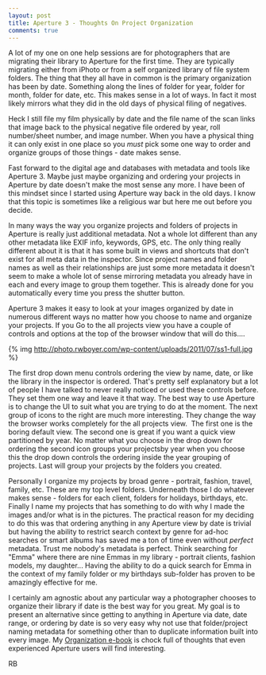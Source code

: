 ```yaml
---
layout: post
title: Aperture 3 - Thoughts On Project Organization
comments: true
---
```

A lot of my one on one help sessions are for photographers that are migrating their library to Aperture for the first time. They are typically migrating either from iPhoto or from a self organized library of file system folders. The thing that they all have in common is the primary organization has been by date. Something along the lines of folder for year, folder for month, folder for date, etc. This makes sense in a lot of ways. In fact it most likely mirrors what they did in the old days of physical filing of negatives.

Heck I still file my film physically by date and the file name of the scan links that image back to the physical negative file ordered by year, roll number/sheet number, and image number. When you have a physical thing it can only exist in one place so you <em>must</em> pick some one way to order and organize groups of those things - date makes sense.

Fast forward to the digital age and databases with metadata and tools like Aperture 3. Maybe just maybe organizing and ordering your projects in Aperture by date doesn't make the most sense any more. I have been of this mindset since I started using Aperture way back in the old days. I know that this topic is sometimes like a religious war but here me out before you decide.

In many ways the way you organize projects and folders of projects in Aperture is really just additional metadata. Not a whole lot different than any other metadata like EXIF info, keywords, GPS, etc. The only thing really different about it is that it has some built in views and shortcuts that don't exist for all meta data in the inspector. Since project names and folder names as well as their relationships are just some more metadata it doesn't seem to make a whole lot of sense mirroring metadata you already have in each and every image to group them together. This is already done for you automatically every time you press the shutter button.

Aperture 3 makes it easy to look at your images organized by date in numerous different ways no matter how you choose to name and organize your projects. If you Go to the all projects view you have a couple of controls and options at the top of the browser window that will do this....

{% img http://photo.rwboyer.com/wp-content/uploads/2011/07/ss1-full.jpg %}

The first drop down menu controls ordering the view by name, date, or like the library in the inspector is ordered. That's pretty self explanatory but a lot of people I have talked to never really noticed or used these controls before. They set them one way and leave it that way. The best way to use Aperture is to change the UI to suit what you are trying to do at the moment. The next group of icons to the right are much more interesting. They change the way the browser works completely for the all projects view.  The first one is the boring default view. The second one is great if you want a quick view partitioned by year. No matter what you choose in the drop down for ordering the second icon groups your projectsby year when you choose this the drop down controls the ordering inside the year grouping of projects. Last will group your projects by the folders you created.

Personally I organize my projects by broad genre - portrait, fashion, travel, family, etc. These are my top level folders. Underneath those I do whatever makes sense - folders for each client, folders for holidays, birthdays, etc. Finally I name my projects that has something to do with why I made the images and/or what is in the pictures. The practical reason for my deciding to do this was that ordering anything in any Aperture view by date is trivial but having the ability to restrict search context by genre for ad-hoc searches or smart albums has saved me a ton of time even without <em>perfect</em> metadata. Trust me nobody's metadata is perfect. Think searching for "Emma" where there are nine Emmas in my library - portrait clients, fashion models, my daughter... Having the ability to do a quick search for Emma in the context of my family folder or my birthdays sub-folder has proven to be amazingly effective for me.

I certainly am agnostic about any particular way a photographer chooses to organize their library if date is the best way for you great. My goal is to present an alternative since getting to anything in Aperture via date, date range, or ordering by date is so very easy why not use that folder/project naming metadata for something other than to duplicate information built into every image. My <a href="http://photo.rwboyer.com/2010/08/15/aperture-organization/">Organization e-book</a> is chock full of thoughts that even experienced Aperture users will find interesting.

RB